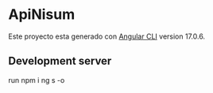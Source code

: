 # ApiNisum

Este proyecto esta generado con [Angular CLI](https://github.com/angular/angular-cli) version 17.0.6.

## Development server
run npm i
ng s -o


 
 
